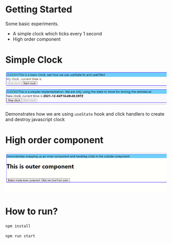 # Getting Started
Some basic experiments. 
- A simple clock which ticks every 1 second
- High order component


# Simple Clock

![Simple clock!](images/simple_clock.png "Bootstrap experiments")

Demonstrates how we are using  `useState` hook and click handlers to create and destroy javascript clock


# High order component

![High order!](images/high_order.png "Bootstrap experiments")

# How to run?
```npm install```

```npm run start```


